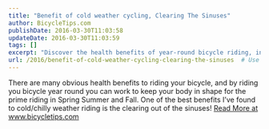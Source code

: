 ```yaml
---
title: "Benefit of cold weather cycling, Clearing The Sinuses"
author: BicycleTips.com
publishDate: 2016-03-30T11:03:58
updateDate: 2016-03-30T11:03:59
tags: []
excerpt: "Discover the health benefits of year-round bicycle riding, including clear sinuses and staying in shape for optimal riding seasons. Read more at www.bicycletips.com."
url: /2016/benefit-of-cold-weather-cycling-clearing-the-sinuses  # Use the generated URL with year
---
```

There are many obvious health benefits to riding your bicycle, and by riding you bicycle year round you can work to keep your body in shape for the prime riding in Spring Summer and Fall. One of the best benefits I’ve found to cold/chilly weather riding is the clearing out of the sinuses! <a href="https://www.bicycletips.com/tips/aid/37">Read More at www.bicycletips.com</a>


